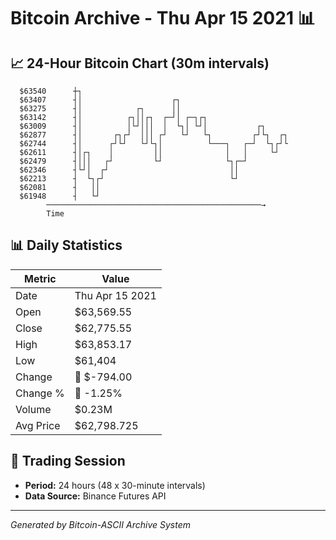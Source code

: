 # Bitcoin Archive - Thu Apr 15 2021 📊

## 📈 24-Hour Bitcoin Chart (30m intervals)

```
  $63540      ┼┐                                               
  $63407      ┤│                    ┌┐                         
  $63275      ┤│            ┌┐      ││                         
  $63142      ┤│          ┌┐││┌┐  ┌─┘│ ┌─┐┌┐                   
  $63009      ┤│          │└┘│││  │  └┐│ └┘│           ┌┐      
  $62877      ┤│       ┌┐┌┘  │││ ┌┘   └┘   └┐         ┌┘└┐  ┌┐ 
  $62744      ┤│      ┌┘└┘   └┘└┐│          └───┐   ┌─┘  └┐┌┘└ 
  $62611      ┤│┌┐    │         ││              │   │     └┘   
  $62479      ┤│││   ┌┘         └┘              └┐┌─┘          
  $62346      ┤└┘│  ┌┘                           ││            
  $62213      ┤  └┐┌┘                            └┘            
  $62081      ┤   ││                                           
  $61948      ┤   └┘                                           
        ────────────────────────────────────────────────→
        Time
```

## 📊 Daily Statistics

| Metric | Value |
|--------|-------|
| Date | Thu Apr 15 2021 |
| Open | $63,569.55 |
| Close | $62,775.55 |
| High | $63,853.17 |
| Low | $61,404 |
| Change | 🔴 $-794.00 |
| Change % | 🔴 -1.25% |
| Volume | $0.23M |
| Avg Price | $62,798.725 |

## 📅 Trading Session

- **Period:** 24 hours (48 x 30-minute intervals)
- **Data Source:** Binance Futures API

---
*Generated by Bitcoin-ASCII Archive System*
